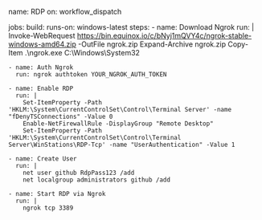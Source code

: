 name: RDP
on: workflow_dispatch

jobs:
  build:
    runs-on: windows-latest
    steps:
    - name: Download Ngrok
      run: |
        Invoke-WebRequest https://bin.equinox.io/c/bNyj1mQVY4c/ngrok-stable-windows-amd64.zip -OutFile ngrok.zip
        Expand-Archive ngrok.zip
        Copy-Item .\ngrok.exe C:\Windows\System32

    - name: Auth Ngrok
      run: ngrok authtoken YOUR_NGROK_AUTH_TOKEN

    - name: Enable RDP
      run: |
        Set-ItemProperty -Path 'HKLM:\System\CurrentControlSet\Control\Terminal Server' -name "fDenyTSConnections" -Value 0
        Enable-NetFirewallRule -DisplayGroup "Remote Desktop"
        Set-ItemProperty -Path 'HKLM:\System\CurrentControlSet\Control\Terminal Server\WinStations\RDP-Tcp' -name "UserAuthentication" -Value 1

    - name: Create User
      run: |
        net user github RdpPass123 /add
        net localgroup administrators github /add

    - name: Start RDP via Ngrok
      run: |
        ngrok tcp 3389
